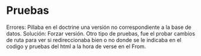 # Pruebas

Errores: Pillaba en el doctrine una versión no correspondiente a la base de datos.
Solución: Forzar versión.
Otro tipo de pruebas, fue el probar cambios de ruta para ver si redireccionaba bien o no donde se le indicaba en el codigo y pruebas del html a la hora de verse en el From.
